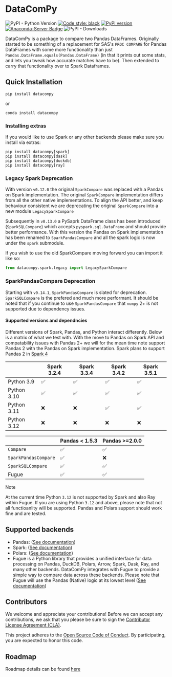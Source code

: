 # DataComPy

![PyPI - Python Version](https://img.shields.io/pypi/pyversions/datacompy)
[![Code style: black](https://img.shields.io/badge/code%20style-black-000000.svg)](https://github.com/ambv/black)
[![PyPI version](https://badge.fury.io/py/datacompy.svg)](https://badge.fury.io/py/datacompy)
[![Anaconda-Server Badge](https://anaconda.org/conda-forge/datacompy/badges/version.svg)](https://anaconda.org/conda-forge/datacompy)
![PyPI - Downloads](https://img.shields.io/pypi/dm/datacompy)


DataComPy is a package to compare two Pandas DataFrames. Originally started to
be something of a replacement for SAS's ``PROC COMPARE`` for Pandas DataFrames
with some more functionality than just ``Pandas.DataFrame.equals(Pandas.DataFrame)``
(in that it prints out some stats, and lets you tweak how accurate matches have to be).
Then extended to carry that functionality over to Spark Dataframes.

## Quick Installation

```shell
pip install datacompy
```

or

```shell
conda install datacompy
```

### Installing extras

If you would like to use Spark or any other backends please make sure you install via extras:

```shell
pip install datacompy[spark]
pip install datacompy[dask]
pip install datacompy[duckdb]
pip install datacompy[ray]

```

### Legacy Spark Deprecation

With version ``v0.12.0`` the original ``SparkCompare`` was replaced with a
Pandas on Spark implementation. The original ``SparkCompare`` implementation differs
from all the other native implementations. To align the API better,  and keep behaviour
consistent we are deprecating the original ``SparkCompare`` into a new module ``LegacySparkCompare``

Subsequently in ``v0.13.0`` a PySaprk DataFrame class has been introduced (``SparkSQLCompare``)
which accepts ``pyspark.sql.DataFrame`` and should provide better performance. With this version
the Pandas on Spark implementation has been renamed to ``SparkPandasCompare`` and all the spark
logic is now under the ``spark`` submodule.

If you wish to use the old SparkCompare moving forward you can import it like so:

```python
from datacompy.spark.legacy import LegacySparkCompare
```

### SparkPandasCompare Deprecation

Starting with ``v0.14.1``, ``SparkPandasCompare`` is slated for deprecation. ``SparkSQLCompare`` is the prefered and much more performant.
It should be noted that if you continue to use ``SparkPandasCompare`` that ``numpy`` 2+ is not supported due to dependency issues.


#### Supported versions and dependncies

Different versions of Spark, Pandas, and Python interact differently. Below is a matrix of what we test with.
With the move to Pandas on Spark API and compatability issues with Pandas 2+ we will for the mean time note support Pandas 2
with the Pandas on Spark implementation. Spark plans to support Pandas 2 in [Spark 4](https://issues.apache.org/jira/browse/SPARK-44101)


|             | Spark 3.2.4 | Spark 3.3.4 | Spark 3.4.2 | Spark 3.5.1 |
|-------------|-------------|-------------|-------------|-------------|
| Python 3.9  | ✅           | ✅           | ✅           | ✅           |
| Python 3.10 | ✅           | ✅           | ✅           | ✅           |
| Python 3.11 | ❌           | ❌           | ✅           | ✅           |
| Python 3.12 | ❌           | ❌           | ❌           | ❌           |


|                        | Pandas < 1.5.3 | Pandas >=2.0.0 |
|------------------------|----------------|----------------|
| ``Compare``            | ✅              | ✅              |
| ``SparkPandasCompare`` | ✅              | ❌              |
| ``SparkSQLCompare``    | ✅              | ✅              |
| Fugue                  | ✅              | ✅              |



> [!NOTE]
> At the current time Python `3.12` is not supported by Spark and also Ray within Fugue.
> If you are using Python `3.12` and above, please note that not all functioanlity will be supported.
> Pandas and Polars support should work fine and are tested.

## Supported backends

- Pandas: ([See documentation](https://capitalone.github.io/datacompy/pandas_usage.html))
- Spark: ([See documentation](https://capitalone.github.io/datacompy/spark_usage.html))
- Polars: ([See documentation](https://capitalone.github.io/datacompy/polars_usage.html))
- Fugue is a Python library that provides a unified interface for data processing on Pandas, DuckDB, Polars, Arrow,
  Spark, Dask, Ray, and many other backends. DataComPy integrates with Fugue to provide a simple way to compare data
  across these backends. Please note that Fugue will use the Pandas (Native) logic at its lowest level
  ([See documentation](https://capitalone.github.io/datacompy/fugue_usage.html))

## Contributors

We welcome and appreciate your contributions! Before we can accept any contributions, we ask that you please be sure to
sign the [Contributor License Agreement (CLA)](https://cla-assistant.io/capitalone/datacompy).

This project adheres to the [Open Source Code of Conduct](https://developer.capitalone.com/resources/code-of-conduct/).
By participating, you are expected to honor this code.


## Roadmap

Roadmap details can be found [here](https://github.com/capitalone/datacompy/blob/develop/ROADMAP.rst)
